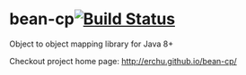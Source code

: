 bean-cp[![Build Status](https://travis-ci.org/erchu/bean-cp.svg?branch=master)](https://travis-ci.org/erchu/bean-cp)
==============

Object to object mapping library for Java 8+

Checkout project home page: http://erchu.github.io/bean-cp/
